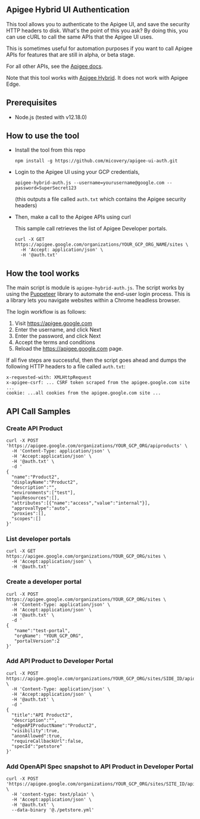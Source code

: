 ## Apigee Hybrid UI Authentication

This tool allows you to authenticate to the Apigee UI, and save the security HTTP headers
to disk. What's the point of this you ask? By doing this, you can use cURL to call the same
APIs that the Apigee UI uses. 

This is sometimes useful for automation purposes if you want to call Apigee APIs for features that are still in alpha, or beta stage.

For all other APIs, see the [Apigee docs](https://docs.apigee.com/reference/apis).

Note that this tool works with [Apigee Hybrid](https://docs.apigee.com/hybrid/). It does not work with Apigee Edge.


## Prerequisites
 * Node.js (tested with v12.18.0)

## How to use the tool
* Install the tool from this repo
  ```shell script
  npm install -g https://github.com/micovery/apigee-ui-auth.git
  ```

* Login to the Apigee UI using your GCP credentials,
  
  ```shell script
  apigee-hybrid-auth.js --username=yourusername@google.com --password=SuperSecret123
  ```

  (this outputs a file called `auth.txt` which contains the Apigee security headers)
  
* Then, make a call to the Apigee APIs using curl

  This sample call retrieves the list of Apigee Developer portals.

  ```shell script
  curl -X GET  https://apigee.google.com/organizations/YOUR_GCP_ORG_NAME/sites \
    -H 'Accept: application/json' \
    -H '@auth.txt'
  ```

## How the tool works

The main script is module is  `apigee-hybrid-auth.js`. The script  works by using the [Puppeteer](https://pptr.dev/) library to automate the end-user login process. This is a library lets you 
navigate websites within a Chrome headless browser.

The login workflow is as follows:

  1. Visit https://apigee.google.com
  2. Enter the username, and click Next
  3. Enter the password, and click Next
  4. Accept the terms and conditions
  5. Reload the https://apigee.google.com page.
  
If all five steps are successful,  then the script goes ahead and dumps the following HTTP headers to a file called `auth.txt`:

```shell script
x-requested-with: XMLHttpRequest
x-apigee-csrf: ... CSRF token scraped from the apigee.google.com site ...
cookie: ...all cookies from the apigee.google.com site ...
```
 

## API Call Samples

### Create API Product
```shell script
curl -X POST 'https://apigee.google.com/organizations/YOUR_GCP_ORG/apiproducts' \
  -H 'Content-Type: application/json' \
  -H 'Accept:application/json' \
  -H '@auth.txt' \
  -d '
{
  "name":"Product2",
  "displayName":"Product2",
  "description":"",
  "environments":["test"],
  "apiResources":[],
  "attributes":[{"name":"access","value":"internal"}],
  "approvalType":"auto",
  "proxies":[],
  "scopes":[]
}'
```

### List developer portals

```shell script
curl -X GET  https://apigee.google.com/organizations/YOUR_GCP_ORG/sites \
  -H 'Accept:application/json' \
  -H '@auth.txt'
```
### Create a developer portal

```shell script
curl -X POST  https://apigee.google.com/organizations/YOUR_GCP_ORG/sites \
  -H 'Content-Type: application/json' \
  -H 'Accept:application/json' \
  -H '@auth.txt' \
  -d '
{
   "name":"test-portal",
   "orgName": "YOUR_GCP_ORG", 
   "portalVersion":2
}'
```

### Add API Product to Developer Portal

```shell script
curl -X POST https://apigee.google.com/organizations/YOUR_GCP_ORG/sites/SIDE_ID/apidocs \
  -H 'Content-Type: application/json' \
  -H 'Accept:application/json' \
  -H '@auth.txt' \
  -d '
{
  "title":"API Product2",
  "description":"",
  "edgeAPIProductName":"Product2",
  "visibility":true,
  "anonAllowed":true,
  "requireCallbackUrl":false,
  "specId":"petstore"
}'
```
### Add OpenAPI Spec snapshot to API Product in Developer Portal

```
curl -X POST 'https://apigee.google.com/organizations/YOUR_GCP_ORG/sites/SITE_ID/apidocs/DOC_ID/snapshot' \
  -H 'content-type: text/plain' \
  -H 'Accept:application/json' \
  -H '@auth.txt' \
  --data-binary '@./petstore.yml'
```